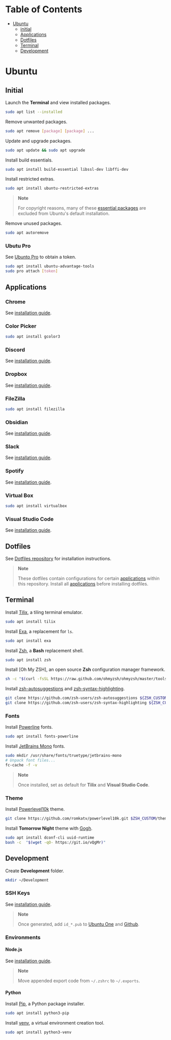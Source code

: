 # Table of Contents

* [Ubuntu](#ubuntu)
	* [initial](#initial)
	* [Applications](#applications)
	* [Dotfiles](#dotfiles)
	* [Terminal](#terminal)
	* [Development](#development)

# Ubuntu

## Initial

Launch the **Terminal** and view installed packages.

```bash
sudo apt list --installed
```

Remove unwanted packages.

```bash
sudo apt remove [package] [package] ...
```

Update and upgrade packages.

```bash
sudo apt update && sudo apt upgrade
```

Install build essentials.

```bash
sudo apt install build-essential libssl-dev libffi-dev
```

Install restricted extras.

```bash
sudo apt install ubuntu-restricted-extras
```

> **Note**
>
> For copyright reasons, many of these [essential packages](https://en.wikipedia.org/wiki/Ubuntu-restricted-extras) are excluded from Ubuntu's default installation.

Remove  unused packages.

```bash
sudo apt autoremove
```

### Ubutu Pro 

See [Ubunto Pro](https://ubuntu.com/pro) to obtain a token.

```bash
sudo apt install ubuntu-advantage-tools
sudo pro attach [token]
```

## Applications

### Chrome

See [installation guide](https://www.google.com/chrome/).

### Color Picker

```bash
sudo apt install gcolor3
```

### Discord

See [installation guide](https://discord.com/download).

### Dropbox

See [installation guide](https://www.dropbox.com/install-linux).

### FileZilla

```bash
sudo apt install filezilla
```

### Obsidian

See [installation guide](https://obsidian.md/download).

### Slack

See [installation guide](https://slack.com/downloads/linux).

### Spotify

See [installation guide](https://www.spotify.com/us/download/linux/).

### Virtual Box

```bash
sudo apt install virtualbox
```

### Visual Studio Code

See [installation guide](https://code.visualstudio.com/download).

## Dotfiles

See [Dotfiles repository](https://github.com/jcp/dotfiles) for installation instructions.

> **Note**
>
> These dotfiles contain configurations for certain [applications](#applications) within this repository. Install all [applications](#applications) before installing dotfiles.

## Terminal

Install [Tilix](https://gnunn1.github.io/tilix-web/), a tiling terminal emulator.

```bash
sudo apt install tilix
```

Install [Exa](https://the.exa.website/#installation), a replacement for `ls`.

```bash
sudo apt install exa
```

Install [Zsh](https://www.zsh.org/), a **Bash** replacement shell.

```bash
sudo apt install zsh
```

Install [Oh My ZSH], an open source **Zsh** configuration manager framework.

```bash
sh -c "$(curl -fsSL https://raw.github.com/ohmyzsh/ohmyzsh/master/tools/install.sh)"
```

Install [zsh-autosuggestions](https://github.com/zsh-users/zsh-autosuggestions) and [zsh-syntax-highlighting](https://github.com/zsh-users/zsh-syntax-highlighting).

```bash
git clone https://github.com/zsh-users/zsh-autosuggestions ${ZSH_CUSTOM:-~/.oh-my-zsh/custom}/plugins/zsh-autosuggestions
git clone https://github.com/zsh-users/zsh-syntax-highlighting ${ZSH_CUSTOM:-~/.oh-my-zsh/custom}/plugins/zsh-syntax-highlighting
```

### Fonts

Install [Powerline](https://github.com/powerline/fonts) fonts.

```bash
sudo apt install fonts-powerline
```

Install [JetBrains Mono](https://www.jetbrains.com/lp/mono/#how-to-install) fonts.

```bash
sudo mkdir /usr/share/fonts/truetype/jetbrains-mono
# Unpack font files...
fc-cache -f -v
```

> **Note**
> 
> Once installed, set as default for **Tilix** and **Visual Studio Code**.

### Theme

Install [Powerlevel10k](https://github.com/romkatv/powerlevel10k) theme.

```bash
git clone https://github.com/romkatv/powerlevel10k.git $ZSH_CUSTOM/themes/powerlevel10k
```

Install **Tomorrow Night** theme with [Gogh](https://gogh-co.github.io/Gogh/).

```bash
sudo apt install dconf-cli uuid-runtime
bash -c  "$(wget -qO- https://git.io/vQgMr)"
```

## Development

Create **Development** folder.

```bash
mkdir ~/Development
```

### SSH Keys

See [installation guide](https://docs.github.com/en/authentication/connecting-to-github-with-ssh/generating-a-new-ssh-key-and-adding-it-to-the-ssh-agent).

> **Note**
>
> Once generated, add `id_*.pub` to [Ubuntu One](https://login.ubuntu.com/ssh-keys) and [Github](https://docs.github.com/en/authentication/connecting-to-github-with-ssh/adding-a-new-ssh-key-to-your-github-account).

### Environments

#### Node.js

See [installation guide](https://github.com/nvm-sh/nvm#installing-and-updating).

> **Note**
> 
> Move appended export code from `~/.zshrc` to `~/.exports`.

#### Python

Install [Pip](https://pypi.org/project/pip/), a Python package installer.

```bash
sudo apt install python3-pip
```

Install [venv](https://docs.python.org/3/library/venv.html), a virtual environment creation tool.

```bash
sudo apt install python3-venv
```